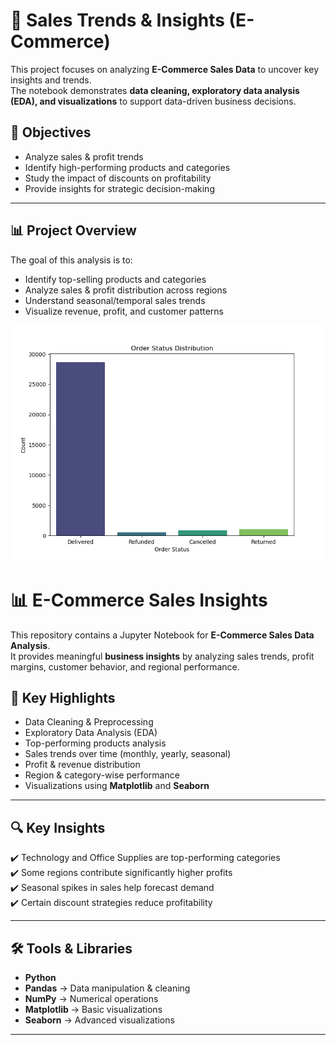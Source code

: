 
# 🛒 Sales Trends & Insights (E-Commerce)

This project focuses on analyzing **E-Commerce Sales Data** to uncover key insights and trends.  
The notebook demonstrates **data cleaning, exploratory data analysis (EDA), and visualizations** to support data-driven business decisions.

## 🎯 Objectives
- Analyze sales & profit trends  
- Identify high-performing products and categories  
- Study the impact of discounts on profitability  
- Provide insights for strategic decision-making  
---

## 📊 Project Overview
The goal of this analysis is to:
- Identify top-selling products and categories
- Analyze sales & profit distribution across regions
- Understand seasonal/temporal sales trends
- Visualize revenue, profit, and customer patterns

![Sales Trend Chart](https://github.com/samiksha29-patil/sales-trends-analysis-using-python/raw/main/1.png)


# 📊 E-Commerce Sales Insights

This repository contains a Jupyter Notebook for **E-Commerce Sales Data Analysis**.  
It provides meaningful **business insights** by analyzing sales trends, profit margins, customer behavior, and regional performance.  

## 🔑 Key Highlights
- Data Cleaning & Preprocessing
- Exploratory Data Analysis (EDA)
- Top-performing products analysis
- Sales trends over time (monthly, yearly, seasonal)
- Profit & revenue distribution
- Region & category-wise performance
- Visualizations using **Matplotlib** and **Seaborn**

---

## 🔍 Key Insights
✔️ Technology and Office Supplies are top-performing categories  
✔️ Some regions contribute significantly higher profits  
✔️ Seasonal spikes in sales help forecast demand  
✔️ Certain discount strategies reduce profitability  

---

## 🛠️ Tools & Libraries
- **Python**
- **Pandas** → Data manipulation & cleaning  
- **NumPy** → Numerical operations  
- **Matplotlib** → Basic visualizations  
- **Seaborn** → Advanced visualizations  

---

